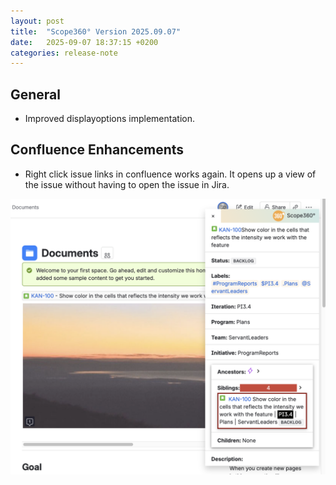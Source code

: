 ```yaml
---
layout: post
title:  "Scope360° Version 2025.09.07"
date:   2025-09-07 18:37:15 +0200
categories: release-note
---
```

## General

- Improved displayoptions implementation.

## Confluence Enhancements

- Right click issue links in confluence works again. It opens up a view of the issue without having to open the issue in Jira.

![release-note](/assets/images/release-notes/20250907-01.png)
